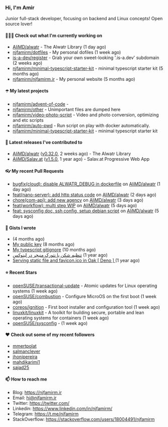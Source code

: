 ### Hi, I'm Amir

Junior full-stack developer, focusing on backend and Linux concepts!
Open source lover!

#### 👨🏻‍💻 Check out what I'm currently working on

- [AliMD/alwatr](https://github.com/AliMD/alwatr) - The Alwatr Library (1 day ago)
- [njfamirm/dotfiles](https://github.com/njfamirm/dotfiles) - My personal dofiles (1 week ago)
- [is-a-dev/register](https://github.com/is-a-dev/register) - Grab your own sweet-looking &#39;.is-a.dev&#39; subdomain (2 weeks ago)
- [njfamirm/minimal-typescript-starter-kit](https://github.com/njfamirm/minimal-typescript-starter-kit) - minimal typescript starter kit (5 months ago)
- [njfamirm/njfamirm.ir](https://github.com/njfamirm/njfamirm.ir) - My personal website (5 months ago)

#### ☂️ My latest projects

- [njfamirm/advent-of-code](https://github.com/njfamirm/advent-of-code) - 
- [njfamirm/other](https://github.com/njfamirm/other) - Unimportant files are dumped here
- [njfamirm/video-photo-script](https://github.com/njfamirm/video-photo-script) - Video and photo conversion, optimizing and etc scripts
- [njfamirm/auto-pwd](https://github.com/njfamirm/auto-pwd) - Run script on play with docker automatically.
- [njfamirm/minimal-typescript-starter-kit](https://github.com/njfamirm/minimal-typescript-starter-kit) - minimal typescript starter kit

#### 🎉 Latest releases I've contributed to

- [AliMD/alwatr](https://github.com/AliMD/alwatr) ([v0.32.0](https://github.com/AliMD/alwatr/releases/tag/v0.32.0), 2 weeks ago) - The Alwatr Library
- [AliMD/Salav.at](https://github.com/AliMD/Salav.at) ([v1.5.0](https://github.com/AliMD/Salav.at/releases/tag/v1.5.0), 1 year ago) - Salav.at Progressive Web App

#### 👓 My recent Pull Requests

- [bugfix(cloud): disable ALWATR_DEBUG in dockerfile](https://github.com/AliMD/alwatr/pull/1245) on [AliMD/alwatr](https://github.com/AliMD/alwatr) (1 day ago)
- [feat(nano-server): add http status code](https://github.com/AliMD/alwatr/pull/1244) on [AliMD/alwatr](https://github.com/AliMD/alwatr) (2 days ago)
- [chore(com-api): add new agency](https://github.com/AliMD/alwatr/pull/1243) on [AliMD/alwatr](https://github.com/AliMD/alwatr) (3 days ago)
- [feat(workflow): multi step WIP](https://github.com/AliMD/alwatr/pull/1239) on [AliMD/alwatr](https://github.com/AliMD/alwatr) (5 days ago)
- [feat: sysconfig doc, ssh config, setup debian script](https://github.com/AliMD/alwatr/pull/1234) on [AliMD/alwatr](https://github.com/AliMD/alwatr) (5 days ago)

#### 📓 Gists I wrote

- [](https://gist.github.com/022d07ecd84e69ad31ef0bcd32d86b59) (4 months ago)
- [My public key](https://gist.github.com/879f720c9ca74a0934ce571b7285ed34) (8 months ago)
- [My typescript gitignore](https://gist.github.com/6a40b1912daab3f91a02a7b53f3f76c3) (10 months ago)
- [تنظیم شکن با نتورک منیجر در لینوکس](https://gist.github.com/cc40c344e89bdcdf77085cbf1fc05162) (1 year ago)
- [Serving static file and favicon.ico in Oak [ Deno ] ](https://gist.github.com/9bcaca2b6a672e729c099193b4aafe9f) (1 year ago)

#### ⭐ Recent Stars

- [openSUSE/transactional-update](https://github.com/openSUSE/transactional-update) - Atomic updates for Linux operating systems (1 week ago)
- [openSUSE/combustion](https://github.com/openSUSE/combustion) - Configure MicroOS on the first boot (1 week ago)
- [coreos/ignition](https://github.com/coreos/ignition) - First boot installer and configuration tool (1 week ago)
- [linuxkit/linuxkit](https://github.com/linuxkit/linuxkit) - A toolkit for building secure, portable and lean operating systems for containers (1 week ago)
- [openSUSE/sysconfig](https://github.com/openSUSE/sysconfig) -  (1 week ago)

#### ♥️ Check out some of my recent followers

- [mmertpolat](https://github.com/mmertpolat)
- [salmanclever](https://github.com/salmanclever)
- [jhonipereira](https://github.com/jhonipereira)
- [mahdikarimi1](https://github.com/mahdikarimi1)
- [sajad25](https://github.com/sajad25)

#### 📫 How to reach me

- Blog: https://njfamirm.ir
- Email: hi@njfamirm.ir
- Twitter: https://twitter.com/
- Linkedin: https://www.linkedin.com/in/njfamirm/
- Telegram: https://t.me/njfamirm
- StackOverflow: https://stackoverflow.com/users/18004491/njfamirm
